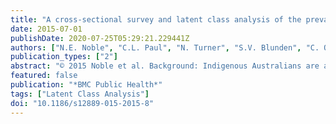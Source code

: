 ```yaml
---
title: "A cross-sectional survey and latent class analysis of the prevalence and clustering of health risk factors among people attending an Aboriginal Community Controlled Health Service"
date: 2015-07-01
publishDate: 2020-07-25T05:29:21.229441Z
authors: ["N.E. Noble", "C.L. Paul", "N. Turner", "S.V. Blunden", "C. Oldmeadow", "H.E. Turon"]
publication_types: ["2"]
abstract: "© 2015 Noble et al. Background: Indigenous Australians are a socially disadvantaged group who experience significantly poorer health and a higher prevalence of modifiable health behaviours than other Australians. Little is known about the clustering of health risks among Indigenous Australians. The aims of this study were to describe the clustering of key health risk factors, such as smoking, physical inactivity and alcohol consumption, and socio-demographics associated with clusters, among a predominantly Aboriginal sample. Methods: Participants (n = 377) attending an Aboriginal Community Controlled Health Service (ACCHS) in regional/rural New South Wales, Australia, in 2012-2013 completed a self-report touch screen health risk survey. Clusters were identified using latent class analysis. Results: Cluster 1 ('low fruit/vegetable intake, lower risk'; 51 %) consisted of older men and women; Cluster 2 ('risk taking'; 22 %) included younger unemployed males with a high prevalence of smoking, risky alcohol, and illicit drug use. Cluster 3 ('inactive, overweight, depressed'; 28 %) was characterised by younger to mid aged women likely to have experienced emotional or physical violence. Conclusions: If future research identifies similar stable clusters of health behaviours for this population, intervention approaches targeting these clusters of risk factors should be developed and tested for Aboriginal and Torres Strait Islander Australians."
featured: false
publication: "*BMC Public Health*"
tags: ["Latent Class Analysis"]
doi: "10.1186/s12889-015-2015-8"
---
```


